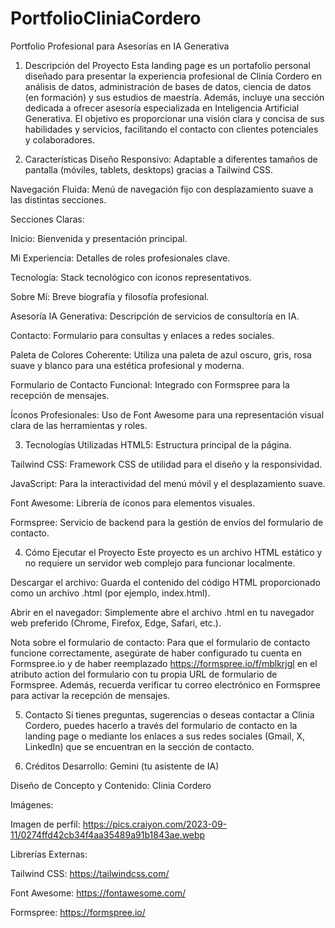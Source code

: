# PortfolioCliniaCordero
Portfolio Profesional para Asesorías en IA Generativa
1. Descripción del Proyecto
Esta landing page es un portafolio personal diseñado para presentar la experiencia profesional de Clinia Cordero en análisis de datos, administración de bases de datos, ciencia de datos (en formación) y sus estudios de maestría. Además, incluye una sección dedicada a ofrecer asesoría especializada en Inteligencia Artificial Generativa. El objetivo es proporcionar una visión clara y concisa de sus habilidades y servicios, facilitando el contacto con clientes potenciales y colaboradores.

2. Características
Diseño Responsivo: Adaptable a diferentes tamaños de pantalla (móviles, tablets, desktops) gracias a Tailwind CSS.

Navegación Fluida: Menú de navegación fijo con desplazamiento suave a las distintas secciones.

Secciones Claras:

Inicio: Bienvenida y presentación principal.

Mi Experiencia: Detalles de roles profesionales clave.

Tecnología: Stack tecnológico con íconos representativos.

Sobre Mí: Breve biografía y filosofía profesional.

Asesoría IA Generativa: Descripción de servicios de consultoría en IA.

Contacto: Formulario para consultas y enlaces a redes sociales.

Paleta de Colores Coherente: Utiliza una paleta de azul oscuro, gris, rosa suave y blanco para una estética profesional y moderna.

Formulario de Contacto Funcional: Integrado con Formspree para la recepción de mensajes.

Íconos Profesionales: Uso de Font Awesome para una representación visual clara de las herramientas y roles.

3. Tecnologías Utilizadas
HTML5: Estructura principal de la página.

Tailwind CSS: Framework CSS de utilidad para el diseño y la responsividad.

JavaScript: Para la interactividad del menú móvil y el desplazamiento suave.

Font Awesome: Librería de íconos para elementos visuales.

Formspree: Servicio de backend para la gestión de envíos del formulario de contacto.

4. Cómo Ejecutar el Proyecto
Este proyecto es un archivo HTML estático y no requiere un servidor web complejo para funcionar localmente.

Descargar el archivo: Guarda el contenido del código HTML proporcionado como un archivo .html (por ejemplo, index.html).

Abrir en el navegador: Simplemente abre el archivo .html en tu navegador web preferido (Chrome, Firefox, Edge, Safari, etc.).

Nota sobre el formulario de contacto:
Para que el formulario de contacto funcione correctamente, asegúrate de haber configurado tu cuenta en Formspree.io y de haber reemplazado https://formspree.io/f/mblkrjgl en el atributo action del formulario con tu propia URL de formulario de Formspree. Además, recuerda verificar tu correo electrónico en Formspree para activar la recepción de mensajes.

5. Contacto
Si tienes preguntas, sugerencias o deseas contactar a Clinia Cordero, puedes hacerlo a través del formulario de contacto en la landing page o mediante los enlaces a sus redes sociales (Gmail, X, LinkedIn) que se encuentran en la sección de contacto.

6. Créditos
Desarrollo: Gemini (tu asistente de IA)

Diseño de Concepto y Contenido: Clinia Cordero

Imágenes:

Imagen de perfil: https://pics.craiyon.com/2023-09-11/0274ffd42cb34f4aa35489a91b1843ae.webp

Librerías Externas:

Tailwind CSS: https://tailwindcss.com/

Font Awesome: https://fontawesome.com/

Formspree: https://formspree.io/
